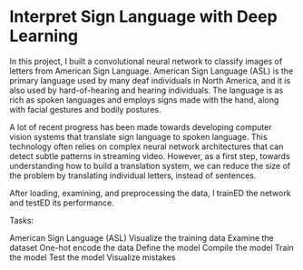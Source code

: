 # Interpret Sign Language with Deep Learning

In this project, I built a convolutional neural network to classify images of letters from American Sign Language.
American Sign Language (ASL) is the primary language used by many deaf individuals in North America, and it is also used by hard-of-hearing and hearing individuals. The language is as rich as spoken languages and employs signs made with the hand, along with facial gestures and bodily postures.

A lot of recent progress has been made towards developing computer vision systems that translate sign language to spoken language. This technology often relies on complex neural network architectures that can detect subtle patterns in streaming video. However, as a first step, towards understanding how to build a translation system, we can reduce the size of the problem by translating individual letters, instead of sentences.

After loading, examining, and preprocessing the data, I trainED the network and testED its performance.

Tasks:

American Sign Language (ASL)
Visualize the training data
Examine the dataset
One-hot encode the data
Define the model
Compile the model
Train the model
Test the model
Visualize mistakes
